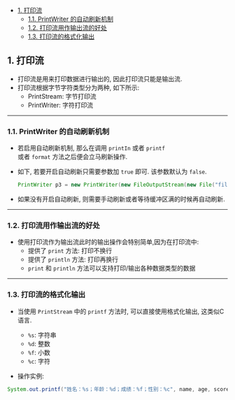 <!-- TOC -->

- [1. 打印流](#1-打印流)
  - [1.1. PrintWriter 的自动刷新机制](#11-printwriter-的自动刷新机制)
  - [1.2. 打印流用作输出流的好处](#12-打印流用作输出流的好处)
  - [1.3. 打印流的格式化输出](#13-打印流的格式化输出)

<!-- /TOC -->

## 1. 打印流
- 打印流是用来打印数据进行输出的, 因此打印流只能是输出流.
- 打印流根据字节字符类型分为两种, 如下所示:    
  - PrintStream: 字节打印流
  - PrintWriter: 字符打印流

****

### 1.1. PrintWriter 的自动刷新机制
- 若启用自动刷新机制, 那么在调用 `printIn` 或者 `printf`   
  或者 `format` 方法之后便会立马刷新操作.   

- 如下, 若要开启自动刷新只需要参数加 `true` 即可. 该参数默认为 `false`.  
  ```java
  PrintWriter p3 = new PrintWriter(new FileOutputStream(new File("file/out")), true);
  ```

- 如果没有开启自动刷新, 则需要手动刷新或者等待缓冲区满的时候再自动刷新.

****

### 1.2. 打印流用作输出流的好处
- 使用打印流作为输出流此时的输出操作会特别简单,因为在打印流中: 
  - 提供了 `print` 方法: 打印不换行
  - 提供了 `println` 方法: 打印再换行
  - `print` 和 `println` 方法可以支持打印/输出各种数据类型的数据

****

### 1.3. 打印流的格式化输出
- 当使用 `PrintStream` 中的 `printf` 方法时, 可以直接使用格式化输出, 这类似C语言.
  - `%s`: 字符串
  - `%d`: 整数
  - `%f`: 小数
  - `%c`: 字符

- 操作实例:
```java
System.out.printf("姓名：%s；年龄：%d；成绩：%f；性别：%c", name, age, score, gender);
```